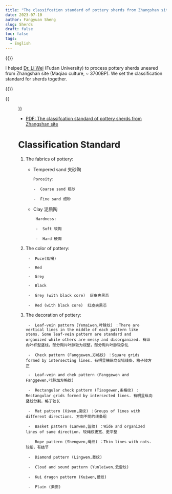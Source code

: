 ```yaml
---
title: "The classifcation standard of pottery sherds from Zhangshan site"
date: 2023-07-10
author: Fangyuan Sheng
slug: Sherds
draft: false
toc: false
tags:
  - English
---
```


{{<block class="note">}}

I helped [Dr. Li Wei](https://archsci.fudan.edu.cn/40/cf/c16260a409807/page.htm) (Fudan University) to process pottery sherds uneared from Zhangshan site (Maqiao culture, ~ 3700BP). We set the classification standard for sherds together. 

{{<end>}}

{{<figure src="https://hellenshengfy.github.io/standard.png">}}

 - [PDF: The classifcation standard of pottery sherds from Zhangshan site](https://hellenshengfy.github.io/standard.pdf) 
 

# Classification Standard

1. The fabrics of pottery:

   - Tempered sand 夹砂陶
   
         Porosity:
     
         -  Coarse sand 粗砂
     
         -  Fine sand 细砂

    - Clay 泥质陶

           Hardness:
       
           -  Soft 软陶
       
           -  Hard 硬陶


2. The color of pottery: 

        -  Puce(紫褐)
        
        -  Red
        
        -  Grey 
        
        -  Black
        
        -  Grey (with black core)  灰皮夹黑芯
        
        -  Red (with black core)  红皮夹黑芯


3. The decoration of pottery:

        -  Leaf-vein pattern (Yemaiwen,叶脉纹) ：There are vertical lines in the middle of each pattern like stems. Some leaf-vein pattern are standard and organized while others are messy and disorganized. 有纵向叶杆型竖线，部分陶片叶脉较为规整，部分陶片叶脉较杂乱
        
        -  Check pattern (Fanggewen,方格纹) ：Square grids formed by intersecting lines. 有明显横纵向交错线条，格子较方正
        
        -  Leaf-vein and chek pattern (Fanggewen and Fanggewen,叶脉加方格纹) 
        
        -  Rectangular check pattern (Tiaogewen,条格纹) ：Rectangular grids formed by intersected lines. 有明显纵向竖线分割，格子较长
        
        -  Mat pattern (Xiwen,席纹) ：Groups of lines with different directions. 方向不同的线条组
        
        -  Basket pattern (Lanwen,篮纹) ：Wide and organized lines of same direction. 较绳纹更宽、更平整
        
        -  Rope pattern (Shengwen,绳纹) ：Thin lines with nots. 较细，有结节
  
        -  Diamond pattern (Lingwen,菱纹) 
        
        -  Cloud and sound pattern (Yunleiwen,云雷纹) 
        
        -  Kui dragon pattern (Kuiwen,夔纹) 
        
        -  Plain (素面)                                   

